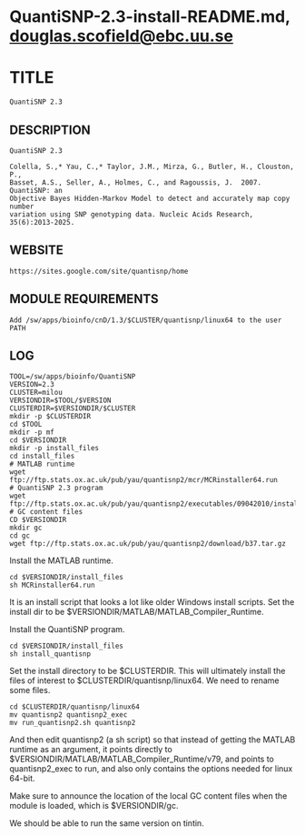 # QuantiSNP-2.3-install-README.md, douglas.scofield@ebc.uu.se

TITLE
=====

    QuantiSNP 2.3

DESCRIPTION
-----------

    QuantiSNP 2.3

    Colella, S.,* Yau, C.,* Taylor, J.M., Mirza, G., Butler, H., Clouston, P.,
    Basset, A.S., Seller, A., Holmes, C., and Ragoussis, J.  2007.  QuantiSNP: an
    Objective Bayes Hidden-Markov Model to detect and accurately map copy number
    variation using SNP genotyping data. Nucleic Acids Research, 35(6):2013-2025.

WEBSITE
-------

    https://sites.google.com/site/quantisnp/home

MODULE REQUIREMENTS
-------------------

    Add /sw/apps/bioinfo/cnD/1.3/$CLUSTER/quantisnp/linux64 to the user PATH

LOG
---

    TOOL=/sw/apps/bioinfo/QuantiSNP
    VERSION=2.3
    CLUSTER=milou
    VERSIONDIR=$TOOL/$VERSION
    CLUSTERDIR=$VERSIONDIR/$CLUSTER
    mkdir -p $CLUSTERDIR
    cd $TOOL
    mkdir -p mf
    cd $VERSIONDIR
    mkdir -p install_files
    cd install_files
    # MATLAB runtime
    wget ftp://ftp.stats.ox.ac.uk/pub/yau/quantisnp2/mcr/MCRinstaller64.run
    # QuantiSNP 2.3 program
    wget ftp://ftp.stats.ox.ac.uk/pub/yau/quantisnp2/executables/09042010/install_quantisnp
    # GC content files
    CD $VERSIONDIR
    mkdir gc
    cd gc
    wget ftp://ftp.stats.ox.ac.uk/pub/yau/quantisnp2/download/b37.tar.gz

Install the MATLAB runtime.

    cd $VERSIONDIR/install_files
    sh MCRinstaller64.run

It is an install script that looks a lot like older Windows install scripts.
Set the install dir to be $VERSIONDIR/MATLAB/MATLAB_Compiler_Runtime.

Install the QuantiSNP program.

    cd $VERSIONDIR/install_files
    sh install_quantisnp

Set the install directory to be $CLUSTERDIR.  This will ultimately install the
files of interest to $CLUSTERDIR/quantisnp/linux64.  We need to rename some
files.

    cd $CLUSTERDIR/quantisnp/linux64
    mv quantisnp2 quantisnp2_exec
    mv run_quantisnp2.sh quantisnp2

And then edit quantisnp2 (a sh script) so that instead of getting the MATLAB
runtime as an argument, it points directly to
$VERSIONDIR/MATLAB/MATLAB_Compiler_Runtime/v79, and points to quantisnp2_exec
to run, and also only contains the options needed for linux 64-bit.

Make sure to announce the location of the local GC content files when the
module is loaded, which is $VERSIONDIR/gc.

We should be able to run the same version on tintin.
